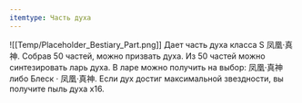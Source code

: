 ```yaml
---
itemtype: Часть духа
---
```

![[Temp/Placeholder_Bestiary_Part.png]]
Дает часть духа класса S 凤凰·真神. Собрав 50 частей, можно призвать духа. Из 50 частей можно синтезировать ларь духа. В ларе можно получить на выбор: 凤凰·真神 либо Блеск · 凤凰·真神. Если дух достиг максимальной звездности, вы получите пыль духа х16.

